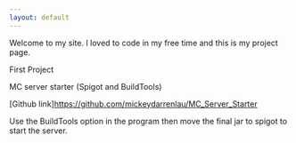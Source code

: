 ```yaml
---
layout: default
---
```


Welcome to my site.
I loved to code in my free time and this is my project page.

First Project

MC server starter (Spigot and BuildTools)

[Github link]https://github.com/mickeydarrenlau/MC_Server_Starter

Use the BuildTools option in the program then move the final jar to spigot to start the server.
